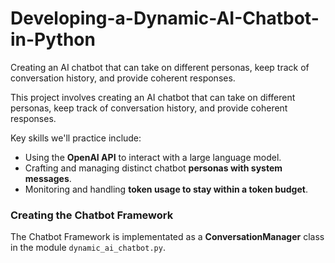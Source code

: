 # Developing-a-Dynamic-AI-Chatbot-in-Python
Creating an AI chatbot that can take on different personas, keep track of conversation history, and provide coherent responses.

This project involves creating an AI chatbot that can take on different personas, keep track of conversation history, and provide coherent responses.

Key skills we'll practice include:

* Using the **OpenAI API** to interact with a large language model.
* Crafting and managing distinct chatbot **personas with system messages**.
* Monitoring and handling **token usage to stay within a token budget**.

### Creating the Chatbot Framework
The Chatbot Framework is implementated as a **ConversationManager** class in the module `dynamic_ai_chatbot.py`.
